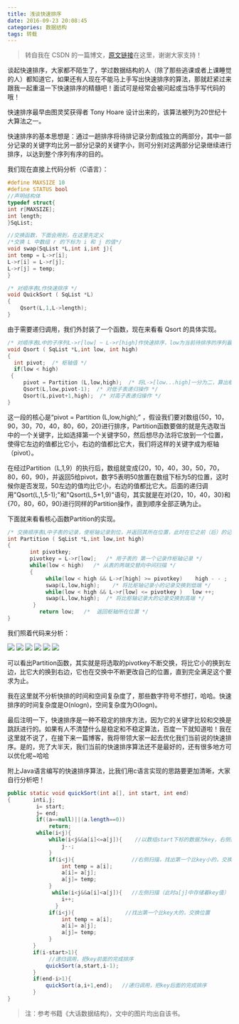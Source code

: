 ```yaml
---
title: 浅谈快速排序
date: 2016-09-23 20:08:45
categories: 数据结构
tags: 转载
---
```

> 转自我在 CSDN 的一篇博文，[原文链接](http://blog.csdn.net/g96968586/article/details/24185967)在这里，谢谢大家支持！

谈起快速排序，大家都不陌生了，学过数据结构的人（除了那些逃课或者上课睡觉的人）都知道它，如果还有人现在不能马上手写出快速排序的算法，那就赶紧过来跟我一起重温一下快速排序的精髓吧！面试可是经常会被问起或当场手写代码的哦！
<!-- more -->

快速排序最早由图灵奖获得者 Tony Hoare 设计出来的，该算法被列为20世纪十大算法之一。

快速排序的基本思想是：通过一趟排序将待排记录分割成独立的两部分，其中一部分记录的关键字均比另一部分记录的关键字小，则可分别对这两部分记录继续进行排序，以达到整个序列有序的目的。

我们现在直接上代码分析（C语言）：
```c
#define MAXSIZE 10  
#define STATUS bool  
//声明结构体  
typedef struct{  
int r[MAXSIZE];  
int length;  
}SqList;  

//交换函数，下面会用到，在这里先定义  
/*交换 L 中数组 r 的下标为 i 和 j 的值*/  
void swap(SqList *L,int i,int j){  
int temp = L->r[i];  
L->r[i] = L->r[j];  
L->r[j] = temp;  
}  

/* 对顺序表L作快速排序 */  
void QuickSort ( SqList *L)  
{  
    Qsort(L,1,L->length);  
}  
```

由于需要递归调用，我们外封装了一个函数，现在来看看 Qsort 的具体实现。

```c
/* 对顺序表L中的子序列L->r[low] ~ L->r[high]作快速排序，low为当前待排序的序列最小下标值，high为当前待排序的序列最大下标值 */  
void Qsort ( SqList *L,int low, int high)  
{  
  int pivot;  /* 枢轴值 */  
  if(low < high)  
 {  
     pivot = Partition (L,low,high);  /* 将L->[low...high]一分为二，算出枢轴值pivot */  
     Qsort(L,low,pivot-1);  /* 对低子表递归操作 */  
     Qsort(L,pivot+1,high);  /* 对高子表递归操作 */  
}  
```

这一段的核心是“pivot = Partition (L,low,high);” ，假设我们要对数组{50，10，90，30，70，40，80，60，20}进行排序，Partition函数要做的就是先选取当中的一个关键字，比如选择第一个关键字50，然后想尽办法将它放到一个位置，使得它左边的值都比它小，右边的值都比它大，我们将这样的关键字成为枢轴（pivot）。

在经过Partition（L,1,9）的执行后，数组就变成{20，10，40，30，50，70，80，60，90}，并返回5给pivot，数字5表明50放置在数组下标为5的位置，这时候你是否发现，50左边的值均比它小，右边的值都比它大。后面的递归调用"Qsort(L,1,5-1);"和"Qsort(L,5+1,9)"语句，其实就是在对{20，10，40，30}和{70，80，60，90}进行同样的Partition操作，直到顺序全部正确为止。

下面就来看看核心函数Partition的实现。

```c
/* 交换顺序表L中子表的记录，使枢轴记录到位，并返回其所在位置，此时在它之前（后）的记录均不大（小）于它 */
int Partition ( SqList *L,int low,int high)  
{  
       int pivotkey;  
       pivotkey = L->r[low];   /* 用子表的 第一个记录作枢轴记录 */  
       while(low < high)   /* 从表的两端交替向中间扫描 */  
       {  
            while(low < high && L->r[high] >= pivotkey)    high - - ;  
            swap(L,low,high);    /* 将比枢轴记录小的记录交换到低端 */  
            while(low < high && L->r[low] <= pivotkey )   low ++;  
            swap(L,low,high);  /* 将比枢轴记录大的记录交换到高端 */  
        }  
          return low;   /*  返回枢轴所在位置 */  
}  
```
我们照着代码来分析：

![](http://img.blog.csdn.net/20140420174030281)
![](http://img.blog.csdn.net/20140420174146656)
![](http://img.blog.csdn.net/20140420174215093)
![](http://img.blog.csdn.net/20140420174229531)
![](http://img.blog.csdn.net/20140420174249531)
![](http://img.blog.csdn.net/20140420174259296)

可以看出Partition函数，其实就是将选取的pivotkey不断交换，将比它小的换到左边，比它大的换到右边，它也在交换中不断更改自己的位置，直到完全满足这个要求为止。

我在这里就不分析快排的时间和空间复杂度了，那些数字符号不想打，哈哈。快速排序的时间复杂度是O(nlogn)，空间复杂度为O(logn)。

最后注明一下，快速排序是一种不稳定的排序方法，因为它的关键字比较和交换是跳跃进行的。如果有人不清楚什么是稳定和不稳定算法，百度一下就知道啦！我在这里就不说了，在接下来一篇博客，我将带领大家一起去优化我们当前说的快速排序。是的，兜了大半天，我们当前的快速排序算法还不是最好的，还有很多地方可以优化呢~哈哈

附上Java语言编写的快速排序算法，比我们用c语言实现的思路要更加清晰，大家自行分析吧！

```java
public static void quickSort(int a[], int start, int end)  
{       inti,j;  
         i= start;  
         j= end;  
         if((a==null)||(a.length==0))  
             return;  
         while(i<j){  
             while(i<j&&a[i]<=a[j]){    //以数组start下标的数据为key，右侧扫描  
                 j--;  
             }  
             if(i<j){                  //右侧扫描，找出第一个比key小的，交换位置  
                 int temp = a[i];  
                 a[i]= a[j];  
                 a[j]= temp;  
             }  
              while(i<j&&a[i]<a[j]){   //左侧扫描（此时a[j]中存储着key值）  
                 i++;  
               }  
             if(i<j){                //找出第一个比key大的，交换位置  
                 int temp = a[i];  
                 a[i]= a[j];  
                 a[j]= temp;  
             }  
        }  
        if(i-start>1){  
             //递归调用，把key前面的完成排序  
            quickSort(a,start,i-1);  
        }  
        if(end-i>1){  
            quickSort(a,i+1,end);   //递归调用，把key后面的完成排序  
        }  
}  

```

> 注：参考书籍《大话数据结构》，文中的图片均出自该书。
